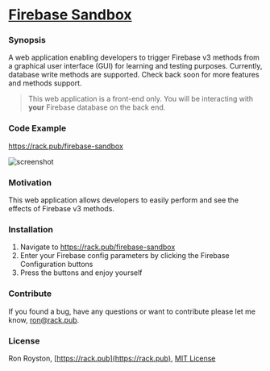 # [Firebase Sandbox](http://rack.pub/firebase-sandbox)
### Synopsis

A web application enabling developers to trigger Firebase v3 methods from a graphical user interface (GUI) for learning and testing purposes. Currently, database write methods are supported. Check back soon for more features and methods support.

> This web application is a front-end only. You will be interacting with **your** Firebase database on the back end. 

### Code Example

https://rack.pub/firebase-sandbox

<img src="https://github.com/rhroyston/rhroyston.github.io/blob/master/firebase-sandbox.jpg" alt="screenshot">

### Motivation

This web application allows developers to easily perform and see the effects of Firebase v3 methods.

### Installation

1. Navigate to https://rack.pub/firebase-sandbox
2. Enter your Firebase config parameters by clicking the Firebase Configuration buttons
3. Press the buttons and enjoy yourself

### Contribute

If you found a bug, have any questions or want to contribute please let me know, [ron@rack.pub](mailto:ron@rack.pub).

### License

Ron Royston, [https://rack.pub](https://rack.pub), [MIT License](https://en.wikipedia.org/wiki/MIT_License)